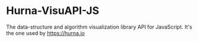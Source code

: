# Hurna-VisuAPI-JS
The data-structure and algorithm visualization library API for JavaScript.
It's the one used by https://hurna.io
